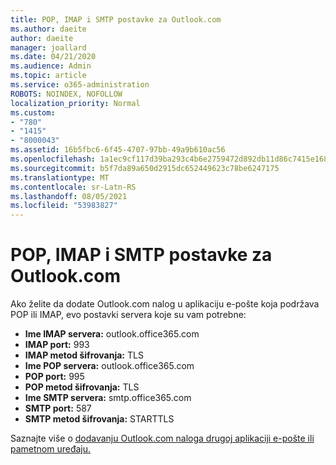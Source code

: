 ```yaml
---
title: POP, IMAP i SMTP postavke za Outlook.com
ms.author: daeite
author: daeite
manager: joallard
ms.date: 04/21/2020
ms.audience: Admin
ms.topic: article
ms.service: o365-administration
ROBOTS: NOINDEX, NOFOLLOW
localization_priority: Normal
ms.custom:
- "780"
- "1415"
- "8000043"
ms.assetid: 16b5fbc6-6f45-4707-97bb-49a9b610ac56
ms.openlocfilehash: 1a1ec9cf117d39ba293c4b6e2759472d892db11d86c7415e1689027aa8a728ba
ms.sourcegitcommit: b5f7da89a650d2915dc652449623c78be6247175
ms.translationtype: MT
ms.contentlocale: sr-Latn-RS
ms.lasthandoff: 08/05/2021
ms.locfileid: "53983827"
---
```

# <a name="pop-imap-and-smtp-settings-for-outlookcom"></a>POP, IMAP i SMTP postavke za Outlook.com

Ako želite da dodate Outlook.com nalog u aplikaciju e-pošte koja podržava POP ili IMAP, evo postavki servera koje su vam potrebne:
  
- **Ime IMAP servera:** outlook.office365.com
- **IMAP port:** 993
- **IMAP metod šifrovanja:** TLS
- **Ime POP servera:** outlook.office365.com  
- **POP port:** 995  
- **POP metod šifrovanja:** TLS  
- **Ime SMTP servera:** smtp.office365.com
- **SMTP port:** 587
- **SMTP metod šifrovanja:** STARTTLS

Saznajte više o [dodavanju Outlook.com naloga drugoj aplikaciji e-pošte ili pametnom uređaju.](https://support.office.com/article/73f3b178-0009-41ae-aab1-87b80fa94970?wt.mc_id=Office_Outlook_com_Alchemy)